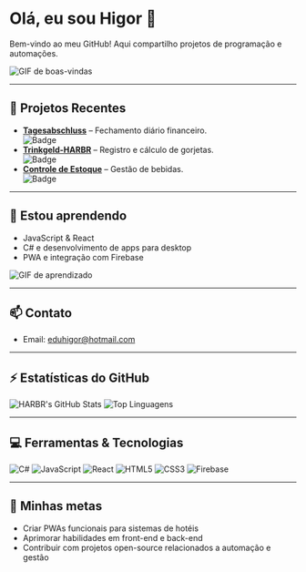 # Olá, eu sou Higor 👋

Bem-vindo ao meu GitHub! Aqui compartilho projetos de programação e automações.  

![GIF de boas-vindas](https://media.giphy.com/media/3o7TKtnuHOHHUjR38Y/giphy.gif)

---

## 🔭 Projetos Recentes
- [**Tagesabschluss**](https://github.com/harbr/tagesabschluss) – Fechamento diário financeiro.  
  ![Badge](https://img.shields.io/badge/Status-Em%20Desenvolvimento-yellow)
- [**Trinkgeld-HARBR**](https://github.com/harbr/trinkgeld-harbr) – Registro e cálculo de gorjetas.  
  ![Badge](https://img.shields.io/badge/Status-Concluído-brightgreen)
- [**Controle de Estoque**](https://github.com/harbr/stock-control) – Gestão de bebidas.  
  ![Badge](https://img.shields.io/badge/Status-Em%20Progresso-orange)

---

## 🌱 Estou aprendendo
- JavaScript & React  
- C# e desenvolvimento de apps para desktop  
- PWA e integração com Firebase  

![GIF de aprendizado](https://media.giphy.com/media/l0ExncehJzexFpRHq/giphy.gif)

---

## 📫 Contato
- Email: eduhigor@hotmail.com    

---

## ⚡ Estatísticas do GitHub
![HARBR's GitHub Stats](https://github-readme-stats.vercel.app/api?username=harbr&show_icons=true&theme=dark)
![Top Linguagens](https://github-readme-stats.vercel.app/api/top-langs/?username=harbr&layout=compact&theme=dark)

---

## 💻 Ferramentas & Tecnologias
![C#](https://img.shields.io/badge/C%23-239120?style=for-the-badge&logo=c-sharp&logoColor=white)
![JavaScript](https://img.shields.io/badge/JavaScript-F7DF1E?style=for-the-badge&logo=javascript&logoColor=black)
![React](https://img.shields.io/badge/React-61DAFB?style=for-the-badge&logo=react&logoColor=black)
![HTML5](https://img.shields.io/badge/HTML5-E34F26?style=for-the-badge&logo=html5&logoColor=white)
![CSS3](https://img.shields.io/badge/CSS3-1572B6?style=for-the-badge&logo=css3&logoColor=white)
![Firebase](https://img.shields.io/badge/Firebase-FFCA28?style=for-the-badge&logo=firebase&logoColor=black)

---

## 🎯 Minhas metas
- Criar PWAs funcionais para sistemas de hotéis  
- Aprimorar habilidades em front-end e back-end  
- Contribuir com projetos open-source relacionados a automação e gestão
